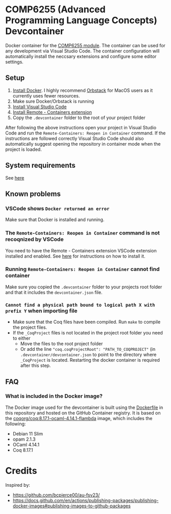 # COMP6255 (Advanced Programming Language Concepts) Devcontainer

Docker container for the [COMP6255 module](https://www.southampton.ac.uk/courses/modules/comp6255).
The container can be used for any development via Visual Studio Code.
The container configuration will automatically install the neccsary extensions and configure some editor settings.

## Setup
1) [Install Docker](https://www.docker.com/get-started/). I highly recommend [Orbstack](http://orbstack.dev/) for MacOS users as it currently uses fewer resources.
2) Make sure Docker/Orbstack is running
3) [Install Visual Studio Code](https://code.visualstudio.com/Download)
4) [Install Remote - Containers extension](https://marketplace.visualstudio.com/items?itemName=ms-vscode-remote.remote-containers)
5) Copy the `.devcontainer` folder to the root of your project folder

After following the above instructions open your project in Visual Studio Code and run the `Remote-Containers: Reopen in Container` command.
If the instructions are followed correctly Visual Studio Code should also automatically suggest opening the repository in container mode when the project is loaded.

## System requirements
See [here](https://code.visualstudio.com/docs/remote/containers#_system-requirements)

## Known problems
### VSCode shows `Docker returned an error`
Make sure that Docker is installed and running.

### The `Remote-Containers: Reopen in Container` command is not recoqnized by VSCode
You need to have the Remote - Containers extension VSCode extension installed and enabled.
See [here](https://marketplace.visualstudio.com/items?itemName=ms-vscode-remote.remote-containers) for instructions on how to install it.

### Running `Remote-Containers: Reopen in Container` cannot find container
Make sure you copied the `.devcontainer` folder to your projects root folder and that it includes the `devcontainer.json` file.

### `Cannot find a physical path bound to logical path X with prefix Y` when importing file
* Make sure that the Coq files have been compiled. Run `make` to compile the project files.
* If the `_CoqProject` files is not located in the project root folder you need to either
  * Move the files to the root project folder
  * Or add the line `"coq.coqProjectRoot": "PATH_TO_COQPROJECT"` (in `.devcontainer/devcontainer.json` to point to the directory where `_CoqProject` is located. Restarting the docker container is required after this step.


## FAQ
### What is included in the Docker image?
The Docker image used for the devcontainer is built using the [Dockerfile](Dockerfile) in this repository and hosted on the GitHub Container registry. It is based on the [coqorg/coq:8.17.1-ocaml-4.14.1-flambda](https://hub.docker.com/layers/coqorg/coq/8.17.1-ocaml-4.14.1-flambda/images/sha256-23ef0a78b3e0d75f4e6ee70846afef296bf27d090644eafb7ea7ca46b6438584?context=explore) image, which includes the following:
* Debian 11 Slim
* opam 2.1.3
* OCaml 4.14.1
* Coq 8.17.1

# Credits

Inspired by:
* https://github.com/bcpierce00/au-fsv23/
* https://docs.github.com/en/actions/publishing-packages/publishing-docker-images#publishing-images-to-github-packages